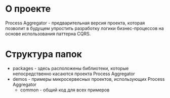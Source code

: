 # О проекте

Process Aggregator - предварительная версия проекта, которая позволит в будущем упростить разработку логики бизнес-процессов на основе использования паттерна CQRS.  

# Структура папок

* packages - здесь расположены библиотеки, которые непосредственно касаются проекта Process Aggregator
* demos - примеры микросервесных проектов, использующих Process Aggregator
  * common - общий код для всех примеров
